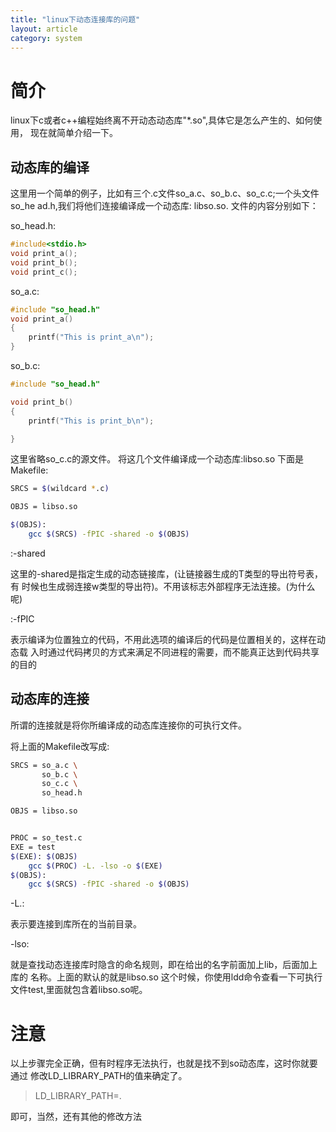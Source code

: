 ```yaml
---
title: "linux下动态连接库的问题"
layout: article
category: system
---
```


# 简介
linux下c或者c++编程始终离不开动态动态库"*.so",具体它是怎么产生的、如何使用，
现在就简单介绍一下。

## 动态库的编译
这里用一个简单的例子，比如有三个.c文件so_a.c、so_b.c、so_c.c;一个头文件so_he
ad.h,我们将他们连接编译成一个动态库: libso.so.
文件的内容分别如下：

so_head.h:
```c
#include<stdio.h>
void print_a();
void print_b();
void print_c();
```
so_a.c:
```c
#include "so_head.h"
void print_a()
{
	printf("This is print_a\n");
}
```
so_b.c:
```c
#include "so_head.h"

void print_b()
{
	printf("This is print_b\n");

}

```
这里省略so_c.c的源文件。
将这几个文件编译成一个动态库:libso.so
下面是Makefile:
```bash
SRCS = $(wildcard *.c)

OBJS = libso.so

$(OBJS):
	gcc $(SRCS) -fPIC -shared -o $(OBJS)
```

:-shared

这里的-shared是指定生成的动态链接库，(让链接器生成的T类型的导出符号表，有
时候也生成弱连接w类型的导出符)。不用该标志外部程序无法连接。(为什么呢)

:-fPIC

表示编译为位置独立的代码，不用此选项的编译后的代码是位置相关的，这样在动态载
入时通过代码拷贝的方式来满足不同进程的需要，而不能真正达到代码共享的目的

## 动态库的连接
所谓的连接就是将你所编译成的动态库连接你的可执行文件。

将上面的Makefile改写成:

```bash
SRCS = so_a.c \
       so_b.c \
       so_c.c \
       so_head.h

OBJS = libso.so


PROC = so_test.c
EXE = test
$(EXE): $(OBJS)
	gcc $(PROC) -L. -lso -o $(EXE)
$(OBJS):
	gcc $(SRCS) -fPIC -shared -o $(OBJS)


```
-L.: 

表示要连接到库所在的当前目录。

-lso:

就是查找动态连接库时隐含的命名规则，即在给出的名字前面加上lib，后面加上库的
名称。上面的默认的就是libso.so
这个时候，你使用ldd命令查看一下可执行文件test,里面就包含着libso.so呢。

# 注意
以上步骤完全正确，但有时程序无法执行，也就是找不到so动态库，这时你就要通过
修改LD_LIBRARY_PATH的值来确定了。

>LD_LIBRARY_PATH=.

即可，当然，还有其他的修改方法
